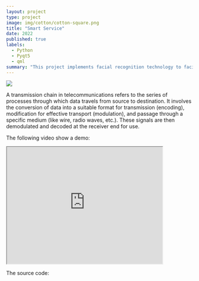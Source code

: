 ```yaml
---
layout: project
type: project
image: img/cotton/cotton-square.png
title: "Smart Service"
date: 2022
published: true
labels:
  - Python
  - Pyqt5
  - qml
summary: "This project implements facial recognition technology to facilitate secure and efficient access to student services in educational institutions, thereby enhancing campus experience and administrative efficiency.."
---
```


<img class="img-fluid" src="../img/chain_transmission/chain_transmission_header.png">

A transmission chain in telecommunications refers to the series of processes through which data travels from source to destination. It involves the conversion of data into a suitable format for transmission (encoding), modification for effective transport (modulation), and passage through a specific medium (like wire, radio waves, etc.). These signals are then demodulated and decoded at the receiver end for use.


The following video show a demo:

 <iframe width="420" height="315"
src="https://www.youtube.com/embed/tgbNymZ7vqY">
</iframe> 

The source code:

<a href=""></a>
